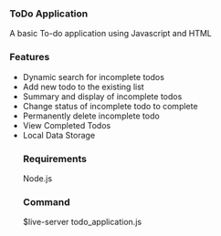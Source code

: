 <h3>ToDo Application</h3>
A basic To-do application using Javascript and HTML
<br>

<h3>Features</h3>
<ul>
  <li>Dynamic search for incomplete todos</li>
  <li>Add new todo to the existing list</li>
  <li>Summary and display of incomplete todos</li>
  <li>Change status of incomplete todo to complete</li>
  <li>Permanently delete incomplete todo</li>
  <li>View Completed Todos</li>
  <li>Local Data Storage</li>

<h3>Requirements</h3>
Node.js
</br>

<h3>Command</h3>
$live-server todo_application.js
</br>
